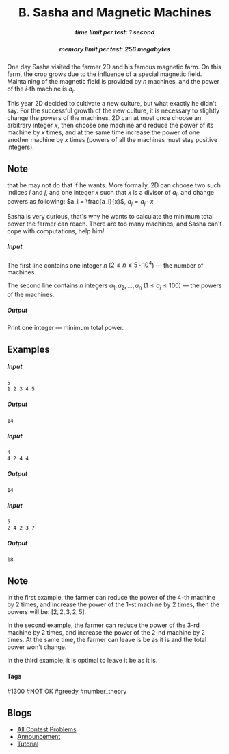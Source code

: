 <h1 style='text-align: center;'> B. Sasha and Magnetic Machines</h1>

<h5 style='text-align: center;'>time limit per test: 1 second</h5>
<h5 style='text-align: center;'>memory limit per test: 256 megabytes</h5>

One day Sasha visited the farmer 2D and his famous magnetic farm. On this farm, the crop grows due to the influence of a special magnetic field. Maintaining of the magnetic field is provided by $n$ machines, and the power of the $i$-th machine is $a_i$. 

This year 2D decided to cultivate a new culture, but what exactly he didn't say. For the successful growth of the new culture, it is necessary to slightly change the powers of the machines. 2D can at most once choose an arbitrary integer $x$, then choose one machine and reduce the power of its machine by $x$ times, and at the same time increase the power of one another machine by $x$ times (powers of all the machines must stay positive integers). 
## Note

 that he may not do that if he wants. More formally, 2D can choose two such indices $i$ and $j$, and one integer $x$ such that $x$ is a divisor of $a_i$, and change powers as following: $a_i = \frac{a_i}{x}$, $a_j = a_j \cdot x$

Sasha is very curious, that's why he wants to calculate the minimum total power the farmer can reach. There are too many machines, and Sasha can't cope with computations, help him!

##### Input

The first line contains one integer $n$ ($2 \le n \le 5 \cdot 10^4$) — the number of machines.

The second line contains $n$ integers $a_1, a_2, \ldots, a_n$ ($1 \le a_i \le 100$) — the powers of the machines.

##### Output

Print one integer — minimum total power.

## Examples

##### Input


```text
5
1 2 3 4 5
```
##### Output


```text
14
```
##### Input


```text
4
4 2 4 4
```
##### Output


```text
14
```
##### Input


```text
5
2 4 2 3 7
```
##### Output


```text
18
```
## Note

In the first example, the farmer can reduce the power of the $4$-th machine by $2$ times, and increase the power of the $1$-st machine by $2$ times, then the powers will be: $[2, 2, 3, 2, 5]$.

In the second example, the farmer can reduce the power of the $3$-rd machine by $2$ times, and increase the power of the $2$-nd machine by $2$ times. At the same time, the farmer can leave is be as it is and the total power won't change.

In the third example, it is optimal to leave it be as it is.



#### Tags 

#1300 #NOT OK #greedy #number_theory 

## Blogs
- [All Contest Problems](../Codeforces_Round_539_(Div._2).md)
- [Announcement](../blogs/Announcement.md)
- [Tutorial](../blogs/Tutorial.md)
